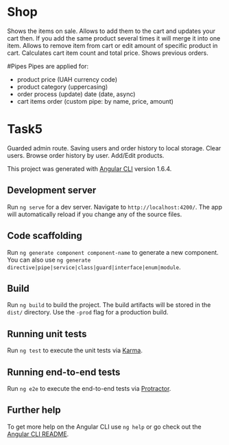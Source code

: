 # Shop
Shows the items on sale. Allows to add them to the cart and updates your cart then. If you add the same product several times it will merge it into one item. 
Allows to remove item from cart or edit amount of specific product in cart. Calculates cart item count and total price. Shows previous orders.

#Pipes
Pipes are applied for:
- product price (UAH currency code)
- product category (uppercasing)
- order process (update) date (date, async)
- cart items order (custom pipe: by name, price, amount)

# Task5
Guarded admin route.
Saving users and order history to local storage.
Clear users.
Browse order history by user.
Add/Edit products.

This project was generated with [Angular CLI](https://github.com/angular/angular-cli) version 1.6.4.

## Development server

Run `ng serve` for a dev server. Navigate to `http://localhost:4200/`. The app will automatically reload if you change any of the source files.

## Code scaffolding

Run `ng generate component component-name` to generate a new component. You can also use `ng generate directive|pipe|service|class|guard|interface|enum|module`.

## Build

Run `ng build` to build the project. The build artifacts will be stored in the `dist/` directory. Use the `-prod` flag for a production build.

## Running unit tests

Run `ng test` to execute the unit tests via [Karma](https://karma-runner.github.io).

## Running end-to-end tests

Run `ng e2e` to execute the end-to-end tests via [Protractor](http://www.protractortest.org/).

## Further help

To get more help on the Angular CLI use `ng help` or go check out the [Angular CLI README](https://github.com/angular/angular-cli/blob/master/README.md).
